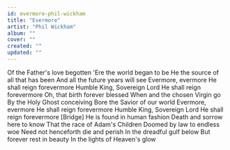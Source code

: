 ```yaml
---
id: evermore-phil-wickham
title: "Evermore"
artist: "Phil Wickham"
album: ""
cover: ""
created: ""
updated: ""
---
```


Of the Father's love begotten
'Ere the world began to be
He the source of all that has been
And all the future years will see
Evermore, evermore
He shall reign forevermore
Humble King, Sovereign Lord
He shall reign forevermore
Oh, that birth forever blessed
When and the chosen Virgin go
By the Holy Ghost conceiving
Bore the Savior of our world
Evermore, evermore
He shall reign forevermore
Humble King, Sovereign Lord
He shall reign forevermore
[Bridge]
He is found in human fashion
Death and sorrow here to know
That the race of Adam's Children
Doomed by law to endless woe
Need not henceforth die and perish
In the dreadful gulf below
But forever rest in beauty
In the lights of Heaven's glow